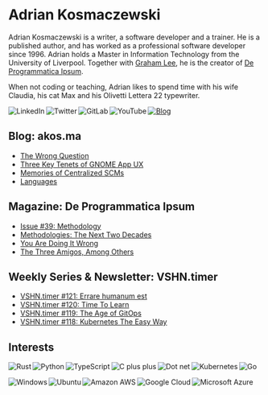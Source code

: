 # Adrian Kosmaczewski

Adrian Kosmaczewski is a writer, a software developer and a trainer. He is a published author, and has worked as a professional software developer since 1996. Adrian holds a Master in Information Technology from the University of Liverpool. Together with [Graham Lee](https://github.com/iamleeg/), he is the creator of [De Programmatica Ipsum](https://deprogrammaticaipsum.com).

When not coding or teaching, Adrian likes to spend time with his wife Claudia, his cat Max and his Olivetti Lettera 22 typewriter.

[<img align="left" alt="LinkedIn" src="https://img.shields.io/badge/linkedin-%230077B5.svg?&style=for-the-badge&logo=linkedin&logoColor=white">](https://linkedin.com/in/akosma) [<img align="left" alt="Twitter" src="https://img.shields.io/badge/twitter-%231DA1F2.svg?&style=for-the-badge&logo=twitter&logoColor=white">](https://twitter.com/akosma) [<img align="left" alt="GitLab" src="https://img.shields.io/badge/gitlab-%23330f63.svg?&style=for-the-badge&logo=gitlab&logoColor=white">](https://gitlab.com/akosma) [<img alt="YouTube" align="left" src="https://img.shields.io/badge/youtube-%23FF0000.svg?&style=for-the-badge&logo=youtube&logoColor=white">](https://vshn.tv) [<img alt="Blog" src="https://img.shields.io/badge/rss-%23FFA500.svg?&style=for-the-badge&logo=rss&logoColor=white">](https://akos.ma/index.xml)

## Blog: akos.ma

<!-- AKOSMA:START -->
- [The Wrong Question](https://akos.ma/blog/the-wrong-question/)
- [Three Key Tenets of GNOME App UX](https://akos.ma/blog/three-key-tenets-of-gnome-app-ux/)
- [Memories of Centralized SCMs](https://akos.ma/blog/memories-of-centralized-scms/)
- [Languages](https://akos.ma/blog/languages/)
<!-- AKOSMA:END -->

## Magazine: De Programmatica Ipsum

<!-- DEPROGIPSUM:START -->
- [Issue #39: Methodology](https://deprogrammaticaipsum.com/issue-39-methodology/)
- [Methodologies: The Next Two Decades](https://deprogrammaticaipsum.com/methodologies-the-next-two-decades/)
- [You Are Doing It Wrong](https://deprogrammaticaipsum.com/you-are-doing-it-wrong/)
- [The Three Amigos, Among Others](https://deprogrammaticaipsum.com/the-three-amigos-among-others/)
<!-- DEPROGIPSUM:END -->

## Weekly Series & Newsletter: VSHN.timer

<!-- VSHNTIMER:START -->
- [VSHN.timer #121: Errare humanum est](https://www.vshn.ch/blog/vshn-timer-121-errare-humanum-est/)
- [VSHN.timer #120: Time To Learn](https://www.vshn.ch/blog/vshn-timer-120-time-to-learn/)
- [VSHN.timer #119: The Age of GitOps](https://www.vshn.ch/blog/vshn-timer-119-the-age-of-gitops/)
- [VSHN.timer #118: Kubernetes The Easy Way](https://www.vshn.ch/blog/vshn-timer-118-kubernetes-the-easy-way/)
<!-- VSHNTIMER:END -->

## Interests

<img align="left" alt="Rust" src="https://img.shields.io/badge/rust-DEA584?logo=rust&logoColor=white&style=for-the-badge"> <img align="left" alt="Python" src="https://img.shields.io/badge/python-%233776AB.svg?&style=for-the-badge&logo=python&logoColor=white"> <img align="left" alt="TypeScript" src="https://img.shields.io/badge/typescript%20-%23007ACC.svg?&style=for-the-badge&logo=typescript&logoColor=white"> <img align="left" alt="C plus plus" src="https://img.shields.io/badge/c++%20-%2300599C.svg?&style=for-the-badge&logo=c%2B%2B&logoColor=white"> <img alt="Go" src="https://img.shields.io/badge/go-%2300ADD8.svg?&style=for-the-badge&logo=go&logoColor=white"> <img alt="Dot net" align="left" src="https://img.shields.io/badge/dotnet-net%23239120.svg?color=5C2D91&style=for-the-badge&logo=.net&logoColor=white"> <img align="left" alt="Kubernetes" src="https://img.shields.io/badge/kubernetes-326de6?logo=kubernetes&logoColor=white&style=for-the-badge">

<img align="left" alt="Windows" src="https://img.shields.io/badge/windows-0078D6?logo=windows&logoColor=white&style=for-the-badge"> <img align="left" alt="Ubuntu" src="https://img.shields.io/badge/ubuntu-E95420?logo=ubuntu&logoColor=white&style=for-the-badge"> <img align="left" alt="Amazon AWS" src="https://img.shields.io/badge/Amazon%20AWS-%23232F3E?logo=amazon-aws&logoColor=white&style=for-the-badge"> <img align="left" alt="Google Cloud" src="https://img.shields.io/badge/Google%20Cloud-%234285F4?logo=google-cloud&logoColor=white&style=for-the-badge "> <img alt="Microsoft Azure" src="https://img.shields.io/badge/Microsoft%20Azure-0089D6?logo=microsoft-azure&logoColor=white&style=for-the-badge">

